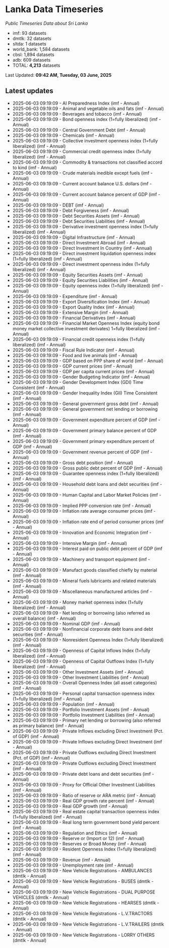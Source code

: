 # Lanka Data Timeseries
*Public Timeseries Data about Sri Lanka*

* imf: 93 datasets
* dmtlk: 32 datasets
* sltda: 1 datasets
* world_bank: 1,584 datasets
* cbsl: 1,894 datasets
* adb: 609 datasets
* TOTAL: **4,213** datasets

Last Updated: **09:42 AM, Tuesday, 03 June, 2025**

## Latest updates

* 2025-06-03 09:19:09 - AI Preparedness Index (imf - Annual)
* 2025-06-03 09:19:09 - Animal and vegetable oils and fats (imf - Annual)
* 2025-06-03 09:19:09 - Beverages and tobacco (imf - Annual)
* 2025-06-03 09:19:09 - Bond openness index (1=fully liberalized) (imf - Annual)
* 2025-06-03 09:19:09 - Central Government Debt (imf - Annual)
* 2025-06-03 09:19:09 - Chemicals (imf - Annual)
* 2025-06-03 09:19:09 - Collective investment openness index (1=fully liberalized) (imf - Annual)
* 2025-06-03 09:19:09 - Commercial credit openness index (1=fully liberalized) (imf - Annual)
* 2025-06-03 09:19:09 - Commodity & transactions not classified accord to kind (imf - Annual)
* 2025-06-03 09:19:09 - Crude materials inedible except fuels (imf - Annual)
* 2025-06-03 09:19:09 - Current account balance U.S. dollars (imf - Annual)
* 2025-06-03 09:19:09 - Current account balance percent of GDP (imf - Annual)
* 2025-06-03 09:19:09 - DEBT (imf - Annual)
* 2025-06-03 09:19:09 - Debt Forgiveness (imf - Annual)
* 2025-06-03 09:19:09 - Debt Securities Assets (imf - Annual)
* 2025-06-03 09:19:09 - Debt Securities Liabilities (imf - Annual)
* 2025-06-03 09:19:09 - Derivative investment openness index (1=fully liberalized) (imf - Annual)
* 2025-06-03 09:19:09 - Digital Infrastructure (imf - Annual)
* 2025-06-03 09:19:09 - Direct Investment Abroad (imf - Annual)
* 2025-06-03 09:19:09 - Direct Investment In Country (imf - Annual)
* 2025-06-03 09:19:09 - Direct investment liquidation openness index (1=fully liberalized) (imf - Annual)
* 2025-06-03 09:19:09 - Direct investment openness index (1=fully liberalized) (imf - Annual)
* 2025-06-03 09:19:09 - Equity Securities Assets (imf - Annual)
* 2025-06-03 09:19:09 - Equity Securities Liabilities (imf - Annual)
* 2025-06-03 09:19:09 - Equity openness index (1=fully liberalized) (imf - Annual)
* 2025-06-03 09:19:09 - Expenditure (imf - Annual)
* 2025-06-03 09:19:09 - Export Diversification Index (imf - Annual)
* 2025-06-03 09:19:09 - Export Quality Index (imf - Annual)
* 2025-06-03 09:19:09 - Extensive Margin (imf - Annual)
* 2025-06-03 09:19:09 - Financial Derivatives (imf - Annual)
* 2025-06-03 09:19:09 - Financial Market Openness Index (equity bond money market collective investment derivates) 1=fully liberalized (imf - Annual)
* 2025-06-03 09:19:09 - Financial credit openness index (1=fully liberalized) (imf - Annual)
* 2025-06-03 09:19:09 - Fiscal Rule Indicator (imf - Annual)
* 2025-06-03 09:19:09 - Food and live animals (imf - Annual)
* 2025-06-03 09:19:09 - GDP based on PPP share of world (imf - Annual)
* 2025-06-03 09:19:09 - GDP current prices (imf - Annual)
* 2025-06-03 09:19:09 - GDP per capita current prices (imf - Annual)
* 2025-06-03 09:19:09 - Gender Budgeting Indicator (imf - Annual)
* 2025-06-03 09:19:09 - Gender Development Index (GDI) Time Consistent (imf - Annual)
* 2025-06-03 09:19:09 - Gender Inequality Index (GII) Time Consistent (imf - Annual)
* 2025-06-03 09:19:09 - General government gross debt (imf - Annual)
* 2025-06-03 09:19:09 - General government net lending or borrowing (imf - Annual)
* 2025-06-03 09:19:09 - Government expenditure percent of GDP (imf - Annual)
* 2025-06-03 09:19:09 - Government primary balance percent of GDP (imf - Annual)
* 2025-06-03 09:19:09 - Government primary expenditure percent of GDP (imf - Annual)
* 2025-06-03 09:19:09 - Government revenue percent of GDP (imf - Annual)
* 2025-06-03 09:19:09 - Gross debt position (imf - Annual)
* 2025-06-03 09:19:09 - Gross public debt percent of GDP (imf - Annual)
* 2025-06-03 09:19:09 - Guarantee openness index (1=fully liberalized) (imf - Annual)
* 2025-06-03 09:19:09 - Household debt loans and debt securities (imf - Annual)
* 2025-06-03 09:19:09 - Human Capital and Labor Market Policies (imf - Annual)
* 2025-06-03 09:19:09 - Implied PPP conversion rate (imf - Annual)
* 2025-06-03 09:19:09 - Inflation rate average consumer prices (imf - Annual)
* 2025-06-03 09:19:09 - Inflation rate end of period consumer prices (imf - Annual)
* 2025-06-03 09:19:09 - Innovation and Economic Integration (imf - Annual)
* 2025-06-03 09:19:09 - Intensive Margin (imf - Annual)
* 2025-06-03 09:19:09 - Interest paid on public debt percent of GDP (imf - Annual)
* 2025-06-03 09:19:09 - Machinery and transport equipment (imf - Annual)
* 2025-06-03 09:19:09 - Manufact goods classified chiefly by material (imf - Annual)
* 2025-06-03 09:19:09 - Mineral fuels lubricants and related materials (imf - Annual)
* 2025-06-03 09:19:09 - Miscellaneous manufactured articles (imf - Annual)
* 2025-06-03 09:19:09 - Money market openness index (1=fully liberalized) (imf - Annual)
* 2025-06-03 09:19:09 - Net lending or borrowing (also referred as overall balance) (imf - Annual)
* 2025-06-03 09:19:09 - Nominal GDP (imf - Annual)
* 2025-06-03 09:19:09 - Nonfinancial corporate debt loans and debt securities (imf - Annual)
* 2025-06-03 09:19:09 - Nonresident Openness Index (1=fully liberalized) (imf - Annual)
* 2025-06-03 09:19:09 - Openness of Capital Inflows Index (1=fully liberalized) (imf - Annual)
* 2025-06-03 09:19:09 - Openness of Capital Outflows Index (1=fully liberalized) (imf - Annual)
* 2025-06-03 09:19:09 - Other Investment Assets (imf - Annual)
* 2025-06-03 09:19:09 - Other Investment Liabilities (imf - Annual)
* 2025-06-03 09:19:09 - Overall Openness Index (all asset categories) (imf - Annual)
* 2025-06-03 09:19:09 - Personal capital transaction openness index (1=fully liberalized) (imf - Annual)
* 2025-06-03 09:19:09 - Population (imf - Annual)
* 2025-06-03 09:19:09 - Portfolio Investment Assets (imf - Annual)
* 2025-06-03 09:19:09 - Portfolio Investment Liabilities (imf - Annual)
* 2025-06-03 09:19:09 - Primary net lending or borrowing (also referred as primary balance) (imf - Annual)
* 2025-06-03 09:19:09 - Private Inflows excluding Direct Investment (Pct. of GDP) (imf - Annual)
* 2025-06-03 09:19:09 - Private Inflows excluding Direct Investment (imf - Annual)
* 2025-06-03 09:19:09 - Private Outflows excluding Direct Investment (Pct. of GDP) (imf - Annual)
* 2025-06-03 09:19:09 - Private Outflows excluding Direct Investment (imf - Annual)
* 2025-06-03 09:19:09 - Private debt loans and debt securities (imf - Annual)
* 2025-06-03 09:19:09 - Proxy for Official Other Investment Liabilities (imf - Annual)
* 2025-06-03 09:19:09 - Ratio of reserve or ARA metric (imf - Annual)
* 2025-06-03 09:19:09 - Real GDP growth rate percent (imf - Annual)
* 2025-06-03 09:19:09 - Real GDP growth (imf - Annual)
* 2025-06-03 09:19:09 - Real estate capital transaction openness index (1=fully liberalized) (imf - Annual)
* 2025-06-03 09:19:09 - Real long term government bond yield percent (imf - Annual)
* 2025-06-03 09:19:09 - Regulation and Ethics (imf - Annual)
* 2025-06-03 09:19:09 - Reserve or (Import or 12) (imf - Annual)
* 2025-06-03 09:19:09 - Reserves or Broad Money (imf - Annual)
* 2025-06-03 09:19:09 - Resident Openness Index (1=fully liberalized) (imf - Annual)
* 2025-06-03 09:19:09 - Revenue (imf - Annual)
* 2025-06-03 09:19:09 - Unemployment rate (imf - Annual)
* 2025-06-03 09:19:09 - New Vehicle Registrations - AMBULANCES (dmtlk - Annual)
* 2025-06-03 09:19:09 - New Vehicle Registrations - BUSES (dmtlk - Annual)
* 2025-06-03 09:19:09 - New Vehicle Registrations - DUAL PURPOSE VEHICLES (dmtlk - Annual)
* 2025-06-03 09:19:09 - New Vehicle Registrations - HEARSES (dmtlk - Annual)
* 2025-06-03 09:19:09 - New Vehicle Registrations - L.V.TRACTORS (dmtlk - Annual)
* 2025-06-03 09:19:09 - New Vehicle Registrations - L.V.TRAILERS (dmtlk - Annual)
* 2025-06-03 09:19:09 - New Vehicle Registrations - LORRY OTHERS (dmtlk - Annual)